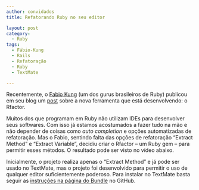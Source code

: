 ```yaml
---
author: convidados
title: Refatorando Ruby no seu editor

layout: post
category:
  - Ruby
tags:
  - Fábio-Kung
  - Rails
  - Refatoração
  - Ruby
  - TextMate

---
```

Recentemente, o [Fabio Kung][1] (um dos gurus brasileiros de Ruby) publicou em seu blog um [post][2] sobre a nova ferramenta que está desenvolvendo: o Rfactor. 

Muitos dos que programam em Ruby não utilizam IDEs para desenvolver seus softwares. Com isso já estamos acostumados a fazer tudo na mão e não depender de coisas como *auto completion* e opções automatizadas de refatoração. Mas o Fabio, sentindo falta das opções de refatoração “Extract Method” e “Extract Variable”, decidiu criar o Rfactor – um Ruby gem – para permitir esses métodos. O resultado pode ser visto no vídeo abaixo. 



Inicialmente, o projeto realiza apenas o “Extract Method” e já pode ser usado no TextMate, mas o projeto foi desenvolvido para permitir o uso de qualquer editor suficientemente poderoso. Para instalar no TextMate basta seguir as [instruções na página do Bundle][3] no GitHub. 















 [1]: http://fabiokung.com/ "Fabio Kung"
 [2]: http://fabiokung.com/2009/02/04/rfactor-ruby-refactoring-for-your-loved-editor/ "post"
 [3]: http://github.com/fabiokung/rfactor-tmbundle/tree/master "instruções na página do Bundle"





